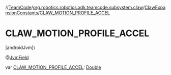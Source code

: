 //[TeamCode](../../../index.md)/[org.robotics.robotics.xdk.teamcode.subsystem.claw](../index.md)/[ClawExpansionConstants](index.md)/[CLAW_MOTION_PROFILE_ACCEL](-c-l-a-w_-m-o-t-i-o-n_-p-r-o-f-i-l-e_-a-c-c-e-l.md)

# CLAW_MOTION_PROFILE_ACCEL

[androidJvm]\

@[JvmField](https://kotlinlang.org/api/latest/jvm/stdlib/kotlin.jvm/-jvm-field/index.html)

var [CLAW_MOTION_PROFILE_ACCEL](-c-l-a-w_-m-o-t-i-o-n_-p-r-o-f-i-l-e_-a-c-c-e-l.md): [Double](https://kotlinlang.org/api/latest/jvm/stdlib/kotlin/-double/index.html)

